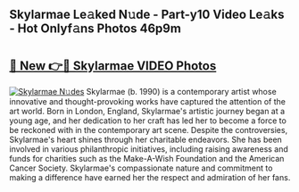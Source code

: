 ## Skylarmae Le𝚊ked N𝚞de - Part-y10 Video Le𝚊ks - Hot Onlyf𝚊ns Photos 46p9m

# <h2><a href="http://ab44180.deff.icu/?id=Skylarmae">🔗 New 👉🔴 Skylarmae VIDEO Photos</a></h2>

[![Skylarmae N𝚞des](https://i.imgur.com/rIISA9y.gif)](http://ab44180.deff.icu/?id=Skylarmae)
Skylarmae (b. 1990) is a contemporary artist whose innovative and thought-provoking works have captured the attention of the art world. Born in London, England, Skylarmae's artistic journey began at a young age, and her dedication to her craft has led her to become a force to be reckoned with in the contemporary art scene. Despite the controversies, Skylarmae's heart shines through her charitable endeavors. She has been involved in various philanthropic initiatives, including raising awareness and funds for charities such as the Make-A-Wish Foundation and the American Cancer Society. Skylarmae's compassionate nature and commitment to making a difference have earned her the respect and admiration of her fans.
